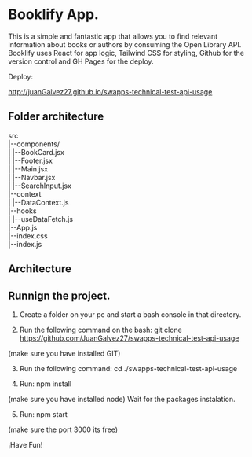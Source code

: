 # Booklify App.

This is a simple and fantastic app that allows you to find relevant information about books or authors by consuming the Open Library API. Booklify uses React for app logic, Tailwind CSS for styling, Github for the version control and GH Pages for the deploy.

Deploy: 

http://juanGalvez27.github.io/swapps-technical-test-api-usage

## Folder architecture

src <br />
|--components/ <br />
|  |--BookCard.jsx <br />
|  |--Footer.jsx <br />
|  |--Main.jsx <br />
|  |--Navbar.jsx <br /> 
|  |--SearchInput.jsx <br />
|--context <br />
|  |--DataContext.js <br />
|--hooks <br />
|  |--useDataFetch.js <br />
|--App.js <br />
|--index.css <br />
|--index.js <br />


## Architecture



## Runnign the project.

1) Create a folder on your pc and start a bash console in that directory.

2) Run the following command on the bash:
git clone https://github.com/JuanGalvez27/swapps-technical-test-api-usage

(make sure you have installed GIT)

3) Run the following command:
  cd ./swapps-technical-test-api-usage

4) Run: npm install

(make sure you have installed node)
Wait for the packages instalation.

5) Run: npm start 

(make sure the port 3000 its free)

¡Have Fun!

